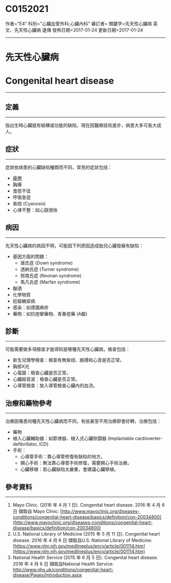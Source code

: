 # C0152021
作者="E4"
科別="心臟血管外科;心臟內科"
審訂者=
關鍵字=先天性心臟病 英文、先天性心臟病 遺傳
發佈日期=2017-01-24
更新日期=2017-01-24

----------
# 先天性心臟病
# Congenital heart disease
----------
## 定義
----------

指出生時心臟就有結構或功能的缺陷，現在因醫療技術進步，病患大多可長大成人。 

## 症狀
----------

症狀依病患的心臟缺陷種類而不同，常見的症狀包括：

- [疲倦](C0015672)
- 胸痛
- 食慾不佳
- 呼吸急促
- 紫绀 (Cyanosis)
- 心律不整：如心跳很快
## 病因
----------

先天性心臟病的病因不明，可能因下列原因造成胎兒心臟發展有缺陷：

- 基因方面的問題：
  - 唐氏症 (Down syndrome) 
  - 透納氏症 (Turner syndrome) 
  - 努南氏症 (Noonan syndrome) 
  - 馬凡氏症 (Marfan syndrome) 
- 酗酒
- 化學物質
- 妊娠糖尿病 
- 感染：如德國麻疹
- 藥物：如抗痙攣藥物、青春痘藥 (A酸)
## 診斷
----------

可能需要做多項檢查才能得知是哪種先天性心臟病，檢查包括：

- 新生兒理學檢查：檢查有無紫绀、脈搏和心音是否正常。
- 胸部X光
- 心電圖：檢查心臟是否正常。
- 心臟超音波：檢查心臟是否正常。
- 心導管檢查：放入導管檢查心臟內的血流。
## 治療和藥物參考
----------

治療因罹患何種先天性心臟病而不同，有些甚至不用治療即會好轉，治療包括：

- 藥物
- 植入心臟輔助器：如節律器、植入式心臟除顫器 (Implantable cardioverter-defibrillator, ICD) 
- 手術：
  - 心導管手術：靠心導管修復有缺陷的地方。
  - 開心手術：無法靠心導管手術修復，需要開心手術治療。
  - 心臟移植：若心臟缺陷太嚴重，會建議心臟移植。 
## 參考資料
----------
1. Mayo Clinic. (2016 年 4 月 1 日). Congenital heart disease. 2016 年 4 月 6 日 擷取自 Mayo Clinic:
  [http://www.mayoclinic.org/diseases-conditions/congenital-heart-disease/basics/definition/con-20034800](http://www.mayoclinic.org/diseases-conditions/congenital-heart-disease/basics/definition/con-20034800)
2. U.S. National Library of Medicine (2015 年 5 月 11 日). Congenital heart disease. 2016 年 4 月 6 日 擷取自U.S. National Library of Medicine:
  [https://www.nlm.nih.gov/medlineplus/ency/article/001114.htm](https://www.nlm.nih.gov/medlineplus/ency/article/001114.htm)
3. National Health Service (2015 年 6 月 5 日). Congenital heart disease. 2016 年 4 月 6 日 擷取自National Health Service:
  http://www.nhs.uk/conditions/congenital-heart-disease/Pages/Introduction.aspx


